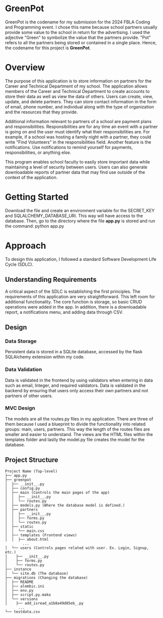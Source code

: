 # GreenPot
GreenPot is the codename for my submission for the 2024 FBLA Coding and Programming event. I chose this name because school partners usually provide some value to the school in return for the advertising. I used the adjective "Green" to symbolize the value that the partners provide. "Pot" refers to all the partners being stored or contained in a single place. Hence, the codename for this project is **GreenPot**.
# Overview
The purpose of this application is to store information on partners for the Career and Technical Department of my school. The application allows members of the Career and Technical Department to create accounts to store their data as well as view the data of others. Users can create, view, update, and delete partners. They can store contact information in the form of email, phone number, and individual along with the type of organization and the resources that they provide. 

Additional information relevant to partners of a school are payment plans and responsibilities. Responsibilities are for any time an event with a partner is going on and the user must identify what their responsibilities are. For example, if a school was hosting a family night with a partner, they could write "Find Volunteers" in the responsibilities field. Another feature is the notifications. Use notifications to remind yourself for payments, responsibilities, or anything else.

This program enables school faculty to easily store important data while maintaining a level of security between users. Users can also generate downloadable reports of partner data that may find use outside of the context of the application.

# Getting Started
Download the file and create an environment variable for the SECRET_KEY and SQLALCHEMY_DATABASE_URI. This way will have access to the database. Then, go to the directory where the file **app.py** is stored and run the command: python app.py
# Approach
To design this application, I followed a standard Software Development Life Cycle (SDLC).
## Understanding Requirements
A critical aspect of the SDLC is establishing the first principles. The requirements of this application are very straightforward. This left room for additional functionality. The core function is storage, so basic CRUD operations were added in the app. In addition, there is a downloadable report, a notifications menu, and adding data through CSV.
## Design
### Data Storage
Persistent data is stored in a SQLite database, accessed by the flask SQLAlchemy extension within my code.
### Data Validation
Data is validated in the frontend by using validators when entering in data such as email, Integer, and required validators. Data is validated in the backend by ensuring that users only access their own partners and not partners of other users.
### MVC Design
The models are all the routes.py files in my application. There are three of them because I used a blueprint to divide the functionality into related groups: main, users, partners. This way the length of the routes files are smaller and easier to understand. The views are the HTML files within the templates folder and lastly the model.py file creates the model for the database.

## Project Structure
```text
Project Name (Top-level)
├── app.py
├── greenpot
│  ├── __init__.py
│  ├── config.py
│  ├── main (Controls the main pages of the app)
│  │  ├── __init__.py
│  │  └── routes.py 
│  ├── models.py (Where the database model is defined.)
│  ├── partners
│  │  ├── __init__.py
│  │  ├── forms.py
│  │  └── routes.py
│  ├── static
│  │  └── main.css
│  ├── templates (Frontend views)
│  │  ├── about.html
        ...
│  └── users (Controls pages related with user. Ex. Login, Signup, etc.)
│    ├── __init__.py
│    ├── forms.py
│    └── routes.py
├── instance
│  └── site.db (The database)
├── migrations (Changing the database)
│  ├── README
│  ├── alembic.ini
│  ├── env.py
│  ├── script.py.mako
│  └── versions
│    ├── add_isread_a1b8a49d85eb_.py
      ...
└── testdata.csv
```

